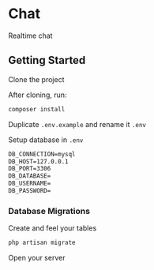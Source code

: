 # Chat
Realtime chat
## Getting Started

Clone the project

After cloning, run:

```bash
composer install
```
Duplicate `.env.example` and rename it `.env`

Setup database in `.env`

```txt
DB_CONNECTION=mysql
DB_HOST=127.0.0.1
DB_PORT=3306
DB_DATABASE=
DB_USERNAME=
DB_PASSWORD=
```

### Database Migrations

Create and feel your tables


```bash
php artisan migrate
```
Open your server
